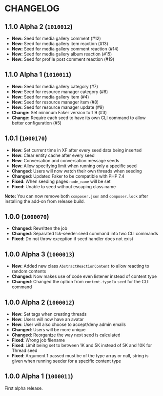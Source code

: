 CHANGELOG
==========================

## 1.1.0 Alpha 2 (`1010012`)

- **New:** Seed for media gallery comment (#12)
- **New:** Seed for media gallery item reaction (#13)
- **New:** Seed for media gallery comment reaction (#14)
- **New:** Seed for media gallery album reaction (#15)
- **New:** Seed for profile post comment reaction (#19)

## 1.1.0 Alpha 1 (`1010011`)

- **New:** Seed for media gallery category (#7)
- **New:** Seed for resource manager category (#6)
- **New:** Seed for media gallery item (#4)
- **New:** Seed for resource manager item (#8)
- **New:** Seed for resource manager update (#9)
- **Change:** Set minimum Faker version to 1.9 (#3)
- **Change:** Require each seed to have its own CLI command to allow better configuration (#5)

## 1.0.1 (`1000170`)

- **New**: Set current time in XF after every seed data being inserted
- **New**: Clear entity cache after every seed
- **New**: Conversation and conversation message seeds
- **New**: Allow specifying limit when running only a specific seed
- **Changed**: Users will now watch their own threads when seeding
- **Changed**: Updated Faker to be compatible with PHP 7.4
- **Fixed**: When seeding pages `node_name` will be set
- **Fixed**: Unable to seed without escaping class name

**Note:** You can now remove both `composer.json` and `composer.lock` after installing the add-on from release build.

## 1.0.0 (`1000070`)

- **Changed**: Rewritten the job
- **Changed**: Separated tck-seeder:seed command into two CLI commands
- **Fixed**: Do not throw exception if seed handler does not exist

## 1.0.0 Alpha 3 (`1000013`)

- **New**: Added new class `AbstractReactionContent` to allow reacting to random contents
- **Changed**: Now makes use of code even listener instead of content type
- **Changed**: Changed the option from `content-type` to `seed` for the CLI command

## 1.0.0 Alpha 2 (`1000012`)

- **New**: Set tags when creating threads
- **New**: Users will now have an avatar
- **New**: User will also choose to accept/deny admin emails
- **Changed**: Users will be more unique
- **Changed**: Reorganize the way next seed is calculated
- **Fixed**: Wrong job filename
- **Fixed**: Limit being set to between 1K and 5K instead of 5K and 10K for Thread seed
- **Fixed**: Argument 1 passed must be of the type array or null, string is given when running seeder for a specific content type

## 1.0.0 Alpha 1 (`1000011`)

First alpha release.